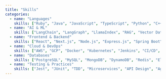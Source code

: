```yaml
---
title: "Skills"
categories:
  - name: "Languages"
    skills: ["Ruby", "Java", "JavaScript", "TypeScript", "Python", "C++", "PHP"]
  - name: "AI & ML"
    skills: ["LangChain", "LangGraph", "LlamaIndex", "RAG", "Vector Databases", "OpenAI", "Model Context Protocol (MCP)"]
  - name: "Frontend & Backend"
    skills: ["React", "Next.js", "Node.js", "Express.js", "Spring Boot", "Prisma", "Redux", "React Query", "Tailwind CSS"]
  - name: "Cloud & DevOps"
    skills: ["AWS", "GCP", "Docker", "Kubernetes", "Jenkins", "CI/CD", "Terraform", "Nginx"]
  - name: "Databases"
    skills: ["PostgreSQL", "MySQL", "MongoDB", "DynamoDB", "Redis", "Elasticsearch"]
  - name: "Testing & Practices"
    skills: ["Jest", "JUnit", "TDD", "Microservices", "API Design", "Agile", "Code Review"]
---
```

